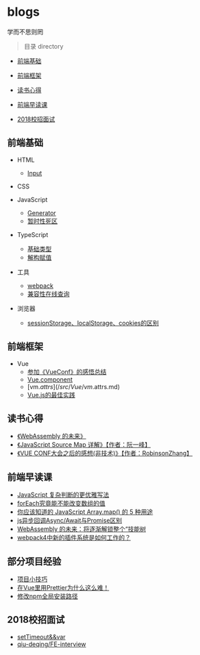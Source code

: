 # blogs
学而不思则罔

> 目录 directory
* [前端基础](#前端基础)

* [前端框架](#前端框架)

* [读书心得](#读书心得)

* [前端早读课](#前端早读课)

* [2018校招面试](#2018校招面试)

## 前端基础
* HTML
  * [Input](/src/Basics/HTML/Input.md)

* CSS

* JavaScript
  * [Generator](/src/Basics/JS/Generator.md)
  * [暂时性死区](/src/Basics/JS/TDZ.md)

* TypeScript
  * [基础类型](/src/Basics/TS/BasicTypes.md)
  * [解构赋值](/src/Basics/TS/Destructuring.md)

* 工具
  * [webpack](/src/Tool/Webpack.md)
  * [兼容性在线查询](https://caniuse.com/)

* 浏览器
  * [sessionStorage、localStorage、cookies的区别](/src/Browser/Storage.md)

## 前端框架
* Vue
  * [参加《VueConf》的感悟总结](/src/Vue/VueConf.md)
  * [Vue.component](/src/Vue/vue.component.md)
  * [vm.$attrs](/src/Vue/vm.$attrs.md)
  * [Vue.js的最佳实践](/src/Vue/experience.md)

## 读书心得
* [《WebAssembly 的未来》](/src/Article/WebAssembly.md)
* [《JavaScript Source Map 详解》【作者：阮一峰】](/src/Article/SourceMap.md)
* [《VUE CONF大会之后的感想(非技术)》【作者：RobinsonZhang】](/src/Article/VueConfFeeling.md)

## 前端早读课
* [JavaScript 复杂判断的更优雅写法](https://mp.weixin.qq.com/s/k-c2A-0mrLPW-ebZ-0P3Ng)
* [forEach究竟能不能改变数组的值](https://blog.csdn.net/ZhengKehang/article/details/81281563)
* [你应该知道的 JavaScript Array.map() 的 5 种用途](https://juejin.im/entry/5beb69746fb9a049bd41d815)
* [js异步回调Async/Await与Promise区别](http://caibaojian.com/asyncawait.html)
* [WebAssembly 的未来：将逐渐解锁整个“技能树](https://mp.weixin.qq.com/s/3k0am9CkpWopqSpO1iOkzA)
* [webpack4中新的插件系统是如何工作的？](https://medium.com/webpack/the-new-plugin-system-week-22-23-c24e3b22e95)

## 部分项目经验
* [项目小技巧](/src/Experience/Skill.md)
* [在Vue里用Prettier为什么这么难！](/src/Experience/Prettier.md)
* [修改npm全局安装路径](/src/Experience/NPM.md)

## 2018校招面试
* [setTimeout&&var](/src/Interview/setTimeout&&var.md)
* [qiu-deqing/FE-interview](https://github.com/qiu-deqing/FE-interview)

